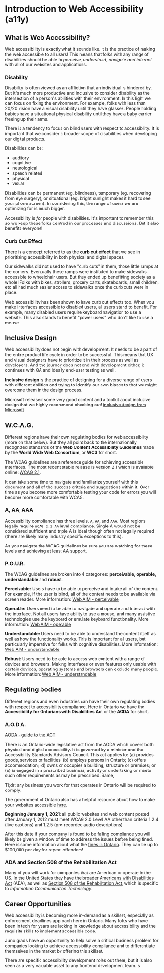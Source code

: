 <!-- Student Takeaway -->
<!-- By the end of this lesson students should be comfortable with the basics of what web accessibility and inclusive design are, what the WCAG guidelines are and how to navigate them, the POUR concepts, and what the AODA and ADA/section 508 are -->
# Introduction to Web Accessibility (a11y)

## What is Web Accessibility?

Web accessibility is exactly what it sounds like. It is the practice of making the web accessible to all users! This means that folks with any range of disabilities should be able to *perceive, understand, navigate and interact* with all of our websites and applications. 

### Disability

Disability is often viewed as an affliction that an individual is hindered by. But it's much more productive and inclusive to consider disability as the intersection of a person's abilities with their environment. In this light we can focus on fixing the environment. For example, folks with less than 20/20 vision have a visual disability until they have glasses. People holding babies have a situational physical disability until they have a baby carrier freeing up their arms. 

There is a tendency to focus on blind users with respect to accessibility. It is important that we consider a broader scope of disabilities when developing our digital products. 

Disabilities can be:

* auditory
* cognitive
* neurological
* speech related
* physical
* visual

Disabilities can be permanent (eg. blindness), temporary (eg. recovering from eye surgery), or situational (eg. bright sunlight makes it hard to see your phone screen). In considering this, the range of users we are optimizing for is much bigger. 

Accessibility is *for* people with disabilities. It's important to remember this so we keep these folks centred in our processes and discussions. But it also benefits everyone! 

### Curb Cut Effect

There is a concept referred to as the **curb cut effect** that we see in prioritizing accessibility in both physical and digital spaces. 

Our sidewalks did not used to have "curb cuts" in them, those little ramps at the corners. Eventually these ramps were instituted to make sidewalks accessible to wheelchair users. But they ended up benefitting society as a whole! Folks with bikes, strollers, grocery carts, skateboards, small children, etc all had much easier access to sidewalks once the curb cuts were in place.

Web accessibility has been shown to have curb cut effects too. When you make interfaces accessible to disabled users, all users stand to benefit. For example, many disabled users require keyboard navigation to use a website. This also stands to benefit "power users" who don't like to use a mouse. 

## Inclusive Design

Web accessibility does not begin with development. It needs to be a part of the entire product life cycle in order to be successful. This means that UX and visual designers have to prioritize it in their process as well as developers. And the journey does not end with development either, it continues with QA and ideally end-user testing as well.

**Inclusive design** is the practice of designing for a diverse range of users with different abilities and trying to identify our own biases to that we might overcome them in the design process. 

Microsoft released some very good content and a toolkit about inclusive design that we highly recommend checking out!
[inclusive design from Microsoft](https://www.microsoft.com/design/inclusive/)

## W.C.A.G.

Different regions have their own regulating bodies for web accessibility (more on that below). But they all point back to the internationally recognized standards of the **Web Content Accessibility Guidelines** made by the **World Wide Web Consortium**, or **WC3** for short.

The WCAG guidelines are a reference guide for achieving accessible interfaces. The most recent stable release is version 2.1 which is available online: [WCAG 2.1](https://www.w3.org/TR/WCAG21/).

It can take some time to navigate and familiarize yourself with this document and all of the success criteria and suggestions within it. Over time as you become more comfortable testing your code for errors you will become more comfortable with WCAG.

### A, AA, AAA

Accessibility compliance has three levels. `A`, `AA`, and `AAA`. Most regions legally require `WCAG 2.1 AA` level compliance. Single A would not be considered sufficient and triple A is ideal though often not legally required (there are likely many industry specific exceptions to this). 

As you navigate the WCAG guidelines be sure you are watching for these levels and achieving at least AA support.

### P.O.U.R.

The WCAG guidelines are broken into 4 categories: **perceivable, operable, understandable** and **robust**.

**Perceivable:** Users have to be able to perceive and intake all of the content. For example, if the user is blind, all of the content needs to be available via screen reader. More information: [Web AIM - perceivable](https://webaim.org/articles/pour/perceivable)

**Operable:** Users need to be able to navigate and operate and interact with the interface. Not all users have ability to use a mouse, and many assistive technologies use the keyboard or emulate keyboard functionality. More information: [Web AIM - operable](https://webaim.org/articles/pour/operable)

**Understandable:** Users need to be able to understand the content itself as well as how the functionality works. This is important for all users, but particularly imperative for folks with cognitive disabilities. More information: [Web AIM - understandable](https://webaim.org/articles/pour/understandable)

**Robust:** Users need to be able to access web content with a range of devices and browsers. Making interfaces or even features only usable with certain devices, operating systems and browsers can exclude many people. More information: [Web AIM - understandable](https://webaim.org/articles/pour/robust)

## Regulating bodies

Different regions and even industries can have their own regulating bodies with respect to accessibility compliance. Here in Ontario we have the **Accessibility for Ontarians with Disabilities Act** or the **AODA** for short. 

### A.O.D.A.

[AODA - guide to the ACT](https://www.aoda.ca/guide-to-the-act/)

There is an Ontario-wide legislative act from the AODA which covers both physical and digital accessibility. It is governed by a minister and the Accessibility Standards Advisory Council. This act applies to:
(a) provides goods, services or facilities;
(b) employs persons in Ontario;
(c) offers accommodation;
(d) owns or occupies a building, structure or premises; or
(e) is engaged in a prescribed business, activity or undertaking or meets such other requirements as may be prescribed.
Same,

Tl;dr: any business you work for that operates in Ontario will be required to comply.

The government of Ontario also has a helpful resource about how to make your websites accessible [here](https://www.ontario.ca/page/how-make-websites-accessible).

**Beginning January 1, 2021**: all public websites and web content posted after January 1, 2012 must meet WCAG 2.0 Level AA other than criteria 1.2.4 (live captions) and 1.2.5 (pre-recorded audio descriptions).

After this date if your company is found to be failing compliance you will likely be given a window of time to address the issues before being fined. Here is some information about what the [fines in Ontario](https://www.aoda.ca/aoda-administrative-monetary-penalties-scheme-%E2%80%93-three-strikes-you%E2%80%99re-out/). They can be up to $100,000 per day for repeat offenders!

### ADA and Section 508 of the Rehabilitation Act

Many of you will work for companies that are American or operate in the US. In the United States they have the broader [Americans with Disabilities Act](https://www.ada.gov/) (ADA), as well as [Section 508 of the Rehabilitation Act](https://www.access-board.gov/guidelines-and-standards/communications-and-it/about-the-ict-refresh/final-rule/text-of-the-standards-and-guidelines), which is specific to *Information Communication Technology*. 

## Career Opportunities

Web accessibility is becoming more in-demand as a skillset, especially as enforcement deadlines approach here in Ontario. Many folks who have been in tech for years are lacking in knowledge about accessibility and the requisite skills to implement accessible code. 

Juno grads have an opportunity to help solve a critical business problem for companies looking to achieve accessibility compliance and to differentiate themselves in the market by offering this skillset.

There are specific accessibility development roles out there, but it is also seen as a very valuable asset to any frontend development team.
s